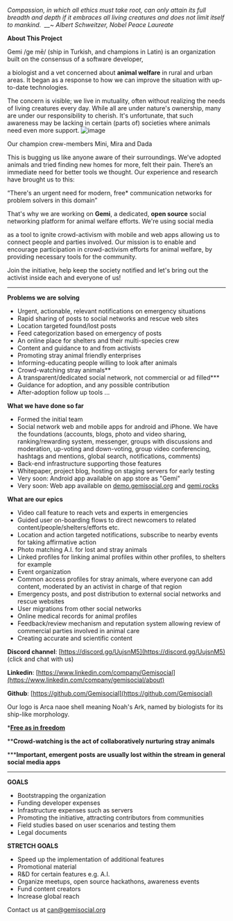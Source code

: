 _Compassion, in which all ethics must take root, can only attain its full breadth and depth if it embraces all living creatures and does not limit itself to mankind.&nbsp;&nbsp;__~ Albert Schweitzer, Nobel Peace Laureate_

**About This Project**

Gemi /ge mē/ (ship in Turkish, and champions in Latin) is an organization built on the consensus of a software developer, 

a biologist and a vet concerned about **animal welfare** in rural and urban areas. It began as a response to how we can improve the situation with up-to-date technologies.

The concern is visible; we live in mutuality, often without realizing the needs of living creatures every day. While all are under nature's ownership, many are under our responsibility to cherish. It's unfortunate, that such awareness may be lacking in certain (parts of) societies where animals need even more support.
![image](https://66.media.tumblr.com/9376997c54befb03be37ebb4a396679b/tumblr_inline_po3lju1U0u1wzef04_540.jpg)

Our champion crew-members Mini, Mira and Dada

This is bugging us like anyone aware of their surroundings. We’ve adopted animals and tried finding new homes for more, felt their pain. There’s an immediate need for better tools we thought. Our experience and research have brought us to this:

“There's an urgent need for modern, free* communication networks for problem solvers in this domain”

That's why we are working on&nbsp;**Gemi**, a dedicated, **open source** social networking platform for animal welfare efforts. We're using social media 

as a tool to ignite crowd-activism with mobile and web apps allowing us to connect people and parties involved. Our mission is to enable and encourage participation in crowd-activism efforts for animal welfare, by providing necessary tools for the community.

Join the initiative, help keep the society notified and let's bring out the activist inside each and everyone of us!

* * *

**[](http://gemisocial.org/)Problems we are solving**[
](http://gemisocial.org/)

*   Urgent, actionable, relevant notifications on emergency situations
*   Rapid sharing of posts to social networks and rescue web sites
*   Location targeted found/lost posts
*   Feed categorization based on emergency of posts
*   An online place for shelters and their multi-species crew
*   Content and guidance to and from activists
*   Promoting stray animal friendly enterprises
*   Informing-educating people willing to look after animals
*   Crowd-watching stray animals**
*   A transparent/dedicated social network, not commercial or ad filled***
*   Guidance for adoption, and any possible contribution
*   After-adoption follow up tools ...

**What we have done so far**

*   Formed the initial team
*   Social network web and mobile apps for android and iPhone. We have the foundations (accounts, blogs, photo and video sharing, ranking/rewarding system, messenger, groups with discussions and moderation, up-voting and down-voting, group video conferencing, hashtags and mentions, global search, notifications, comments)
*   Back-end infrastructure supporting those features
*   Whitepaper, project blog, hosting on staging servers for early testing
*   Very soon: Android app available on app store as "Gemi"
*   Very soon: Web app available on [demo.gemisocial.org](http://demo.gemisocial.org/) and [gemi.rocks](http://gemi.rocks/)

**What are our epics**

*   Video call feature to reach vets and experts in emergencies
*   Guided user on-boarding flows to direct newcomers to related content/people/shelters/efforts etc.
*   Location and action targeted notifications, subscribe to nearby events for taking affirmative action
*   Photo matching A.I. for lost and stray animals
*   Linked profiles for linking animal profiles within other profiles, to shelters for example
*   Event organization
*   Common access profiles for stray animals, where everyone can add content, moderated by an activist in charge of that region
*   Emergency posts, and post distribution to external social networks and rescue websites
*   User migrations from other social networks
*   Online medical records for animal profiles
*   Feedback/review mechanism and reputation system allowing review of commercial parties involved in animal care
*   Creating accurate and scientific content

**Discord channel**: [https://discord.gg/UujsnM5](https://discord.gg/UujsnM5) (click and chat with us)

**Linkedin**: [https://www.linkedin.com/company/Gemisocial](https://www.linkedin.com/company/gemisocial/about)

**Github**: [https://github.com/Gemisocial](https://github.com/Gemisocial)

Our logo is Arca naoe shell meaning Noah's Ark, named by biologists for its ship-like morphology.

***[Free as in freedom](https://www.gnu.org/philosophy/free-sw.en.html)**

****Crowd-watching is the act of collaboratively nurturing stray animals**

*****Important, emergent posts are usually lost within the stream in general social media apps**

* * *

**GOALS**

*   Bootstrapping the organization
*   Funding developer expenses
*   Infrastructure expenses such as servers
*   Promoting the initiative, attracting contributors from communities
*   Field studies based on user scenarios and testing them
*   Legal documents

**STRETCH GOALS**

*   Speed up the implementation of additional features
*   Promotional material
*   R&amp;D for certain features e.g.
     A.I.
*   Organize meetups, open source hackathons, awareness events
*   Fund content creators
*   Increase global reach

Contact us at [can@gemisocial.org](mailto:can@gemisocial.org)
